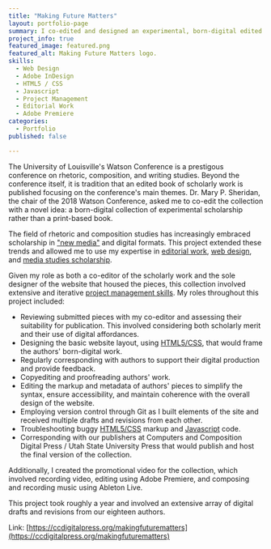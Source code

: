 ```yaml
---
title: "Making Future Matters"
layout: portfolio-page
summary: I co-edited and designed an experimental, born-digital edited collection of writing studies scholarship.
project_info: true
featured_image: featured.png
featured_alt: Making Future Matters logo.
skills:
  - Web Design
  - Adobe InDesign
  - HTML5 / CSS
  - Javascript
  - Project Management
  - Editorial Work
  - Adobe Premiere
categories:
  - Portfolio
published: false

---
```


The University of Louisville's Watson Conference is a prestigous conference on rhetoric, composition, and writing studies. Beyond the conference itself, it is tradition that an edited book of scholarly work is published focusing on the conference's main themes. Dr. Mary P. Sheridan, the chair of the 2018 Watson Conference, asked me to co-edit the collection with a novel idea: a born-digital collection of experimental scholarship rather than a print-based book.

The field of rhetoric and composition studies has increasingly embraced scholarship in ["new media"](/posts/2021/11/what-is-new-about-new-media/) and digital formats. This project extended these trends and allowed me to use my expertise in [editorial work](/skills/editorial-work), [web design](/skills/web-design), and [media studies scholarship](/tags/media-studies).

Given my role as both a co-editor of the scholarly work and the sole designer of the website that housed the pieces, this collection involved extensive and iterative [project management skills](/skills/project-management). My roles throughout this project included:

- Reviewing submitted pieces with my co-editor and assessing their suitability for publication. This involved considering both scholarly merit and their use of digital affordances.
- Designing the basic website layout, using [HTML5/CSS](/skills/html5-/-css), that would frame the authors' born-digital work.
- Regularly corresponding with authors to support their digital production and provide feedback.
- Copyediting and proofreading authors' work.
- Editing the markup and metadata of authors' pieces to simplify the syntax, ensure accessibility, and maintain coherence with the overall design of the website.
- Employing version control through Git as I built elements of the site and received multiple drafts and revisions from each other.
- Troubleshooting buggy [HTML5/CSS](/skills/html5-/-css) markup and [Javascript](/skills/javascript) code.
- Corresponding with our publishers at Computers and Composition Digital Press / Utah State University Press that would publish and host the final version of the collection.

Additionally, I created the promotional video for the collection, which involved recording video, editing using Adobe Premiere, and composing and recording music using Ableton Live.

This project took roughly a year and involved an extensive array of digital drafts and revisions from our eighteen authors.

Link: [https://ccdigitalpress.org/makingfuturematters](https://ccdigitalpress.org/makingfuturematters)
